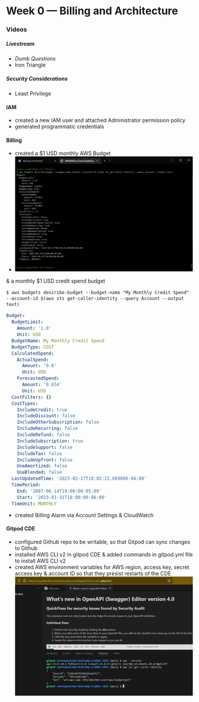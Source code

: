 # Week 0 — Billing and Architecture

### Videos
##### Livestream
- *Dumb Questions*
- Iron Triangle
##### Security Considerations
- Least Privilege
#### IAM
* created a new IAM user and attached Administrator permission policy
* generated programmatic credentials
#### Billing
* created a $1 USD monthly AWS Budget 
* ![Image of CLI output of Zero Spend budget](/assets/Screenshot_20230217_171543.png)

& a monthly $1 USD credit spend budget
```
$ aws budgets describe-budget --budget-name "My Monthly Credit Spend" --account-id $(aws sts get-caller-identity --query Account --output text)
```
```yaml
Budget:
  BudgetLimit:
    Amount: '1.0'
    Unit: USD
  BudgetName: My Monthly Credit Spend
  BudgetType: COST
  CalculatedSpend:
    ActualSpend:
      Amount: '0.0'
      Unit: USD
    ForecastedSpend:
      Amount: '0.034'
      Unit: USD
  CostFilters: {}
  CostTypes:
    IncludeCredit: true
    IncludeDiscount: false
    IncludeOtherSubscription: false
    IncludeRecurring: false
    IncludeRefund: false
    IncludeSubscription: true
    IncludeSupport: false
    IncludeTax: false
    IncludeUpfront: false
    UseAmortized: false
    UseBlended: false
  LastUpdatedTime: '2023-02-17T18:02:22.669000-06:00'
  TimePeriod:
    End: '2087-06-14T19:00:00-05:00'
    Start: '2023-01-31T18:00:00-06:00'
  TimeUnit: MONTHLY
```
* created Billing Alarm via Account Settings & CloudWatch
#### Gitpod CDE
* configured Github repo to be writable, so that Gitpod can sync changes to Github
* installed AWS CLI v2 in gitpod CDE & added commands in gitpod.yml file to install AWS CLI v2
* created AWS environment variables for AWS region, access key, secret access key & account ID so that they presist restarts of the CDE
![Image of AWS CLI installation and successful API call](/assets/Screenshot_20230217_220823.png)
